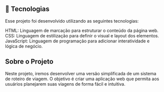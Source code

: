 ## 🚀 Tecnologias
Esse projeto foi desenvolvido utilizando as seguintes tecnologias:

HTML: Linguagem de marcação para estruturar o conteúdo da página web.
CSS: Linguagem de estilização para definir o visual e layout dos elementos.
JavaScript: Linguagem de programação para adicionar interatividade e lógica de negócio.

## Sobre o Projeto
Neste projeto, iremos desenvolver uma versão simplificada de um sistema de roteiro de viagem. O objetivo é criar uma aplicação web que permita aos usuários planejarem suas viagens de forma fácil e intuitiva.